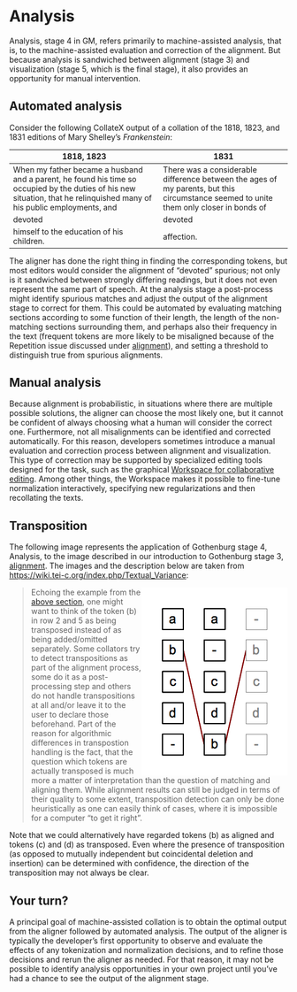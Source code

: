 # Analysis

Analysis, stage 4 in GM, refers primarily to machine-assisted analysis, that is, to the machine-assisted evaluation and correction of the alignment. But because analysis is sandwiched between alignment (stage 3) and visualization (stage 5, which is the final stage), it also provides an opportunity for manual intervention.

## Automated analysis

Consider the following CollateX output of a collation of the 1818, 1823, and 1831 editions of Mary Shelley’s _Frankenstein_:

1818, 1823 | 1831
---- | ---- 
When my father became a husband and a parent, he found his time so occupied by the duties of his new situation, that he relinquished many of his public employments, and | There was a considerable difference between the ages of my parents, but this circumstance seemed to unite them only closer in bonds of
devoted | devoted 
himself to the education of his children. | affection.

The aligner has done the right thing in finding the corresponding tokens, but most editors would consider the alignment of “devoted” spurious; not only is it sandwiched between strongly differing readings, but it does not even represent the same part of speech. At the analysis stage a post-process might identify spurious matches and adjust the output of the alignment stage to correct for them. This could be automated by evaluating matching sections according to some function of their length, the length of the non-matching sections surrounding them, and perhaps also their frequency in the text (frequent tokens are more likely to be misaligned because of the Repetition issue discussed under [alignment](week_2_day_1_alignment.md)), and setting a threshold to distinguish true from spurious alignments.

## Manual analysis

Because alignment is probabilistic, in situations where there are multiple possible solutions, the aligner can choose the most likely one, but it cannot be confident of always choosing what a human will consider the correct one. Furthermore, not all misalignments can be identified and corrected automatically. For this reason, developers sometimes introduce a manual evaluation and correction process between alignment and visualization. This type of correction may be supported by specialized editing tools designed for the task, such as the graphical [Workspace for collaborative editing](http://dharchive.org/paper/DH2014/Paper-224.xml). Among other things, the Workspace makes it possible to fine-tune normalization interactively, specifying new regularizations and then recollating the texts. 

## Transposition

The following image represents the application of Gothenburg stage 4, Analysis, to the image described in our introduction to Gothenburg stage 3, [alignment](week_2_day_1_alignment.md). The images and the description below are taken from <https://wiki.tei-c.org/index.php/Textual_Variance>:
 
> <img src="../../images/Collation_Analyzer.png" style="float: right;"/>Echoing the example from the [above section](week_2_day_1_alignment.md), one might want to think of the token (b) in row 2 and 5 as being transposed instead of as being added/omitted separately. Some collators try to detect transpositions as part of the alignment process, some do it as a post-processing step and others do not handle transpositions at all and/or leave it to the user to declare those beforehand. Part of the reason for algorithmic differences in transpostion handling is the fact, that the question which tokens are actually transposed is much more a matter of interpretation than the question of matching and aligning them. While alignment results can still be judged in terms of their quality to some extent, transposition detection can only be done heuristically as one can easily think of cases, where it is impossible for a computer “to get it right”.

Note that we could alternatively have regarded tokens (b) as aligned and tokens (c) and (d) as transposed. Even where the presence of transposition (as opposed to mutually independent but coincidental deletion and insertion) can be determined with confidence, the direction of the transposition may not always be clear.

## Your turn?

A principal goal of machine-assisted collation is to obtain the optimal output from the aligner followed by automated analysis. The output of the aligner is typically the developer’s first opportunity to observe and evaluate the effects of any tokenization and normalization decisions, and to refine those decisions and rerun the aligner as needed. For that reason, it may not be possible to identify analysis opportunities in your own project until you’ve had a chance to see the output of the alignment stage.
